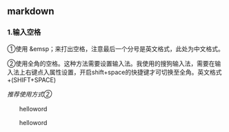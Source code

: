 ## markdown

### 1.输入空格

①使用 &emsp；来打出空格，注意最后一个分号是英文格式，此处为中文格式。

②使用全角的空格。这种方法需要设置输入法。我使用的搜狗输入法，需要在输入法上右键点入属性设置，开启shift+space的快捷键才可切换至全角。英文格式+(SHIFT+SPACE)

*推荐使用方式②*

　　helloword

&emsp;&emsp;helloword